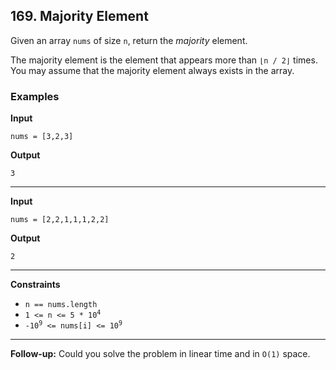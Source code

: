 ## 169. Majority Element

Given an array `nums` of size `n`, return the <i>majority</i> element.

The majority element is the element that appears more than `⌊n / 2⌋` times. You may assume that the majority element always exists in the array.

### Examples

**Input**
```
nums = [3,2,3]
```

**Output**
```
3
```

---

**Input**
```
nums = [2,2,1,1,1,2,2]
```

**Output**
```
2
```

---

**Constraints**
* `n == nums.length`
* <code>1 <= n <= 5 * 10<sup>4</sup></code>
* <code>-10<sup>9</sup> <= nums[i] <= 10<sup>9</sup></code>

---

**Follow-up:** Could you solve the problem in linear time and in `O(1)` space.